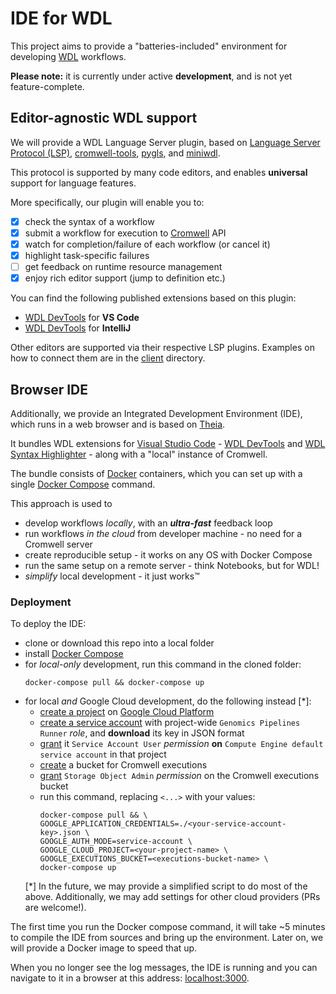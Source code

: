 # IDE for WDL

This project aims to provide a "batteries-included" environment
for developing [WDL](http://www.openwdl.org/) workflows.

**Please note:** it is currently under active **development**,
and is not yet feature-complete.

## Editor-agnostic WDL support

We will provide a WDL Language Server plugin, based on
[Language Server Protocol (LSP)](https://microsoft.github.io/language-server-protocol/),
[cromwell-tools](https://cromwell-tools.readthedocs.io),
[pygls](https://pygls.readthedocs.io),
and [miniwdl](https://miniwdl.readthedocs.io).

This protocol is supported by many code editors, and
enables **universal** support for language features.

More specifically, our plugin will enable you to:
- [x] check the syntax of a workflow
- [x] submit a workflow for execution to [Cromwell](https://cromwell.readthedocs.io) API
- [x] watch for completion/failure of each workflow (or cancel it)
- [x] highlight task-specific failures
- [ ] get feedback on runtime resource management
- [x] enjoy rich editor support (jump to definition etc.)

You can find the following published extensions based on this plugin:
- [WDL DevTools](https://marketplace.visualstudio.com/items?itemName=broadinstitute.wdl-devtools) for **VS Code**
- [WDL DevTools](https://plugins.jetbrains.com/plugin/12674-wdl-devtools) for **IntelliJ**

Other editors are supported via their respective LSP plugins.
Examples on how to connect them are in the [client](client) directory.

## Browser IDE

Additionally, we provide an Integrated Development Environment (IDE),
which runs in a web browser and is based on [Theia](https://www.theia-ide.org/).

It bundles WDL extensions for [Visual Studio Code](https://code.visualstudio.com/) -
[WDL DevTools](client/vscode) and
[WDL Syntax Highlighter](https://marketplace.visualstudio.com/items?itemName=broadinstitute.wdl) -
along with a "local" instance of Cromwell.

The bundle consists of [Docker](https://www.docker.com/) containers,
which you can set up with a single
[Docker Compose](https://docs.docker.com/compose/) command.

This approach is used to
- develop workflows *locally*, with an ***ultra-fast*** feedback loop
- run workflows *in the cloud* from developer machine - no need for a Cromwell server
- create reproducible setup - it works on any OS with Docker Compose
- run the same setup on a remote server - think Notebooks, but for WDL!
- *simplify* local development - it just works&trade;

### Deployment

To deploy the IDE:
- clone or download this repo into a local folder
- install [Docker Compose](https://docs.docker.com/compose/install/)
- for *local-only* development, run this command in the cloned folder:
  ```
  docker-compose pull && docker-compose up
  ```
- for local *and* Google Cloud development, do the following instead [*]:
  - [create a project](https://cloud.google.com/resource-manager/docs/creating-managing-projects#creating_a_project) on [Google Cloud Platform](https://cloud.google.com/)
  - [create a service account](https://cloud.google.com/iam/docs/creating-managing-service-accounts#creating_a_service_account) with project-wide `Genomics Pipelines Runner` _role_, and **download** its key in JSON format
  - [grant](https://cloud.google.com/iam/docs/granting-roles-to-service-accounts#granting_access_to_a_user_for_a_service_account) it `Service Account User` _permission_ **on**
      `Compute Engine default service account` in that project
  - [create](https://cloud.google.com/storage/docs/creating-buckets) a bucket for Cromwell executions
  - [grant](https://cloud.google.com/storage/docs/access-control/using-iam-permissions#bucket-add) `Storage Object Admin` _permission_ on the Cromwell executions bucket
  - run this command, replacing `<...>` with your values:
    ```
    docker-compose pull && \
    GOOGLE_APPLICATION_CREDENTIALS=./<your-service-account-key>.json \
    GOOGLE_AUTH_MODE=service-account \
    GOOGLE_CLOUD_PROJECT=<your-project-name> \
    GOOGLE_EXECUTIONS_BUCKET=<executions-bucket-name> \
    docker-compose up
    ```
  [*] In the future, we may provide a simplified script to do most of the above.
      Additionally, we may add settings for other cloud providers (PRs are welcome!).

The first time you run the Docker compose command, it will take ~5 minutes to compile the IDE from sources and bring up the environment. Later on, we will provide a Docker image to speed that up.

When you no longer see the log messages, the IDE is running and you can navigate
to it in a browser at this address: [localhost:3000](http://localhost:3000).

